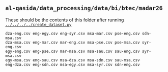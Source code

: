 ## `al-qasida/data_processing/data/bi/btec/madar26` 

These should be the contents of this folder after running [`../../../../create_dataset.py`](../../../../create_dataset.py) 

```
dza-eng.csv	eng-egy.csv	eng-syr.csv	msa-mar.csv	pse-eng.csv	sdn-msa.csv
dza-msa.csv	eng-mar.csv	mar-eng.csv	msa-pse.csv	pse-msa.csv	syr-eng.csv
egy-eng.csv	eng-pse.csv	mar-msa.csv	msa-sau.csv	sau-eng.csv	syr-msa.csv
egy-msa.csv	eng-sau.csv	msa-dza.csv	msa-sdn.csv	sau-msa.csv
eng-dza.csv	eng-sdn.csv	msa-egy.csv	msa-syr.csv	sdn-eng.csv
```

